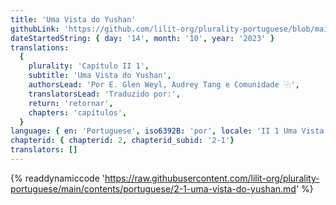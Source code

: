 ```yaml
---
title: 'Uma Vista do Yushan'
githubLink: 'https://github.com/lilit-org/plurality-portuguese/blob/main/contents/portuguese/2-1-uma-vista-do-yushan.md'
dateStartedString: { day: '14', month: '10', year: '2023' }
translations:
  {
    plurality: 'Capítulo II 1',
    subtitle: 'Uma Vista do Yushan',
    authorsLead: 'Por E. Glen Weyl, Audrey Tang e Comunidade ⿻',
    translatorsLead: 'Traduzido por:',
    return: 'retornar',
    chapters: 'capítulos',
  }
language: { en: 'Portuguese', iso6392B: 'por', locale: 'II 1 Uma Vista do Yushan' }
chapterid: { chapterid: 2, chapterid_subid: '2-1'}
translators: []
---
```

{% readdynamiccode 'https://raw.githubusercontent.com/lilit-org/plurality-portuguese/main/contents/portuguese/2-1-uma-vista-do-yushan.md' %} 